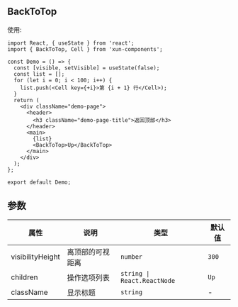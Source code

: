 ## BackToTop

使用:

```tsx
import React, { useState } from 'react';
import { BackToTop, Cell } from 'xun-components';

const Demo = () => {
  const [visible, setVisible] = useState(false);
  const list = [];
  for (let i = 0; i < 100; i++) {
    list.push(<Cell key={+i}>第 {i + 1} 行</Cell>);
  }
  return (
    <div className="demo-page">
      <header>
        <h3 className="demo-page-title">返回顶部</h3>
      </header>
      <main>
        {list}
        <BackToTop>Up</BackToTop>
      </main>
    </div>
  );
};

export default Demo;
```

## 参数

| 属性             | 说明             | 类型                        | 默认值 |
| ---------------- | ---------------- | --------------------------- | ------ |
| visibilityHeight | 离顶部的可视距离 | `number`                    | `300`  |
| children         | 操作选项列表     | `string \| React.ReactNode` | `Up`   |
| className        | 显示标题         | `string`                    | -      |
